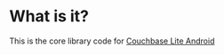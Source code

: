 
# What is it?

This is the core library code for [Couchbase Lite Android](https://github.com/couchbase/couchbase-lite-android)